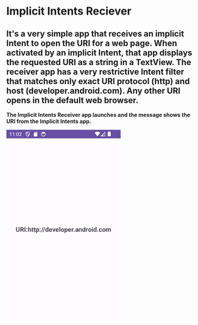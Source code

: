 # Implicit Intents Reciever
## It's a very simple app that receives an implicit Intent to open the URI for a web page. When activated by an implicit Intent, that app displays the requested URI as a string in a TextView. The receiver app has a very restrictive Intent filter that matches only exact URI protocol (http) and host (developer.android.com). Any other URI opens in the default web browser.

**The Implicit Intents Receiver app launches and the message shows the URI from the Implicit Intents app.**

<img src="screenshots/Screenshot_20230715_140236.png" width="300"/>
